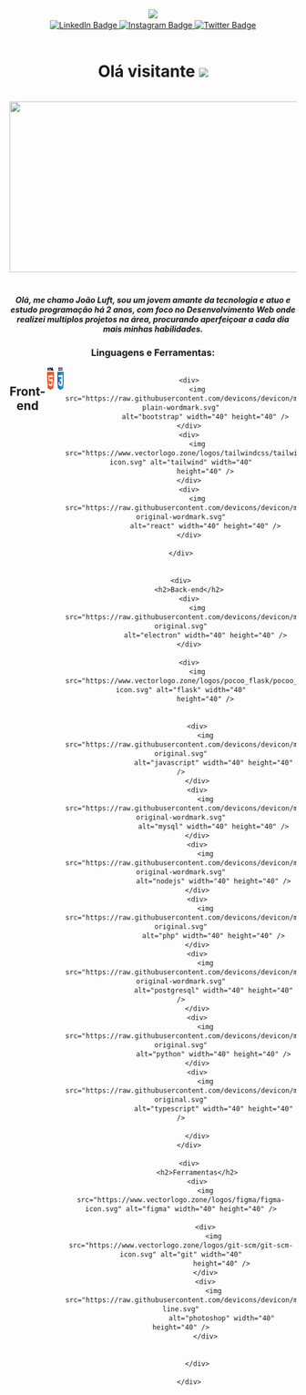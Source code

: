 <div id="header" align="center">
    <img src="https://i.pinimg.com/originals/e8/f4/53/e8f453469a3ec97ecd354df465d73913.gif" width="350" />
</div>

<div id="badges" align="center">
    <a href="https://www.linkedin.com/in/jo%C3%A3o-luft-849031254/">
        <img src="https://img.shields.io/badge/LinkedIn-blue?style=for-the-badge&logo=linkedin&logoColor=white"
            alt="LinkedIn Badge" />
    </a>
    <a href="https://www.instagram.com/joao.luft_/">
        <img src="https://img.shields.io/badge/Instagram-E4405F?style=for-the-badge&logo=instagram&logoColor=white"
            alt="Instagram Badge" />
    </a>
    <a href="https://twitter.com/cyberxbtw">
        <img src="https://img.shields.io/badge/Twitter-blue?style=for-the-badge&logo=twitter&logoColor=white"
            alt="Twitter Badge" />
    </a>
</div>

<div align="center">
    <img src="https://komarev.com/ghpvc/?username=joaovitor227&style=flat-square&color=blue" alt="" />
</div>

<h1 align="center">
    Olá visitante
    <img src="https://media.giphy.com/media/hvRJCLFzcasrR4ia7z/giphy.gif" width="30px" />
    </br>
</h1>

</br>

<div align="center">
    <img src="https://raw.githubusercontent.com/gist/patevs/b007a0e98fb216438d4cbf559fac4166/raw/88f20c9d749d756be63f22b09f3c4ac570bc5101/programming.gif"
        width="600" height="300" />
</div>

</br>

<h5 align="center">Olá, me chamo João Luft, sou um jovem amante da tecnologia e atuo e estudo programação há 2 anos, com
    foco no Desenvolvimento Web onde realizei multiplos projetos na área, procurando aperfeiçoar a cada dia mais minhas
    habilidades.</h5>

<h3 align="center">Linguagens e Ferramentas:</h3>

<div align="center">
    <div style="display:flex;">
        <h2>Front-end</h2>
        <div>
            <img src="https://raw.githubusercontent.com/devicons/devicon/master/icons/html5/html5-original-wordmark.svg"
                alt="html5" width="40" height="40" />
        </div>
        <div>
            <img src="https://raw.githubusercontent.com/devicons/devicon/master/icons/css3/css3-original-wordmark.svg"
                alt="css3" width="40" height="40" />
        </div>

        <div>
            <img src="https://raw.githubusercontent.com/devicons/devicon/master/icons/bootstrap/bootstrap-plain-wordmark.svg"
                alt="bootstrap" width="40" height="40" />
        </div>
        <div>
            <img src="https://www.vectorlogo.zone/logos/tailwindcss/tailwindcss-icon.svg" alt="tailwind" width="40"
                height="40" />
        </div>
        <div>
            <img src="https://raw.githubusercontent.com/devicons/devicon/master/icons/react/react-original-wordmark.svg"
                alt="react" width="40" height="40" />
        </div>

    </div>


    <div>
        <h2>Back-end</h2>
        <div>
            <img src="https://raw.githubusercontent.com/devicons/devicon/master/icons/electron/electron-original.svg"
                alt="electron" width="40" height="40" />
        </div>

        <div>
            <img src="https://www.vectorlogo.zone/logos/pocoo_flask/pocoo_flask-icon.svg" alt="flask" width="40"
                height="40" />


            <div>
                <img src="https://raw.githubusercontent.com/devicons/devicon/master/icons/javascript/javascript-original.svg"
                    alt="javascript" width="40" height="40" />
            </div>
            <div>
                <img src="https://raw.githubusercontent.com/devicons/devicon/master/icons/mysql/mysql-original-wordmark.svg"
                    alt="mysql" width="40" height="40" />
            </div>
            <div>
                <img src="https://raw.githubusercontent.com/devicons/devicon/master/icons/nodejs/nodejs-original-wordmark.svg"
                    alt="nodejs" width="40" height="40" />
            </div>
            <div>
                <img src="https://raw.githubusercontent.com/devicons/devicon/master/icons/php/php-original.svg"
                    alt="php" width="40" height="40" />
            </div>
            <div>
                <img src="https://raw.githubusercontent.com/devicons/devicon/master/icons/postgresql/postgresql-original-wordmark.svg"
                    alt="postgresql" width="40" height="40" />
            </div>
            <div>
                <img src="https://raw.githubusercontent.com/devicons/devicon/master/icons/python/python-original.svg"
                    alt="python" width="40" height="40" />
            </div>
            <div>
                <img src="https://raw.githubusercontent.com/devicons/devicon/master/icons/typescript/typescript-original.svg"
                    alt="typescript" width="40" height="40" />

            </div>
        </div>

        <div>
            <h2>Ferramentas</h2>
            <div>
                <img src="https://www.vectorlogo.zone/logos/figma/figma-icon.svg" alt="figma" width="40" height="40" />

                <div>
                    <img src="https://www.vectorlogo.zone/logos/git-scm/git-scm-icon.svg" alt="git" width="40"
                        height="40" />
                </div>
                <div>
                    <img src="https://raw.githubusercontent.com/devicons/devicon/master/icons/photoshop/photoshop-line.svg"
                        alt="photoshop" width="40" height="40" />
                </div>


            </div>

        </div>

